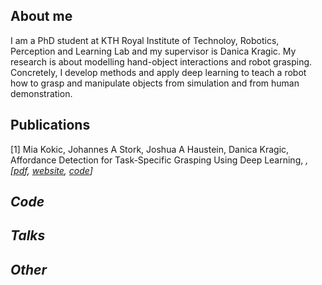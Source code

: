 ## About me

I am a PhD student at KTH Royal Institute of Technoloy, Robotics, Perception and Learning Lab and my supervisor is Danica Kragic. My research is about modelling hand-object interactions and robot grasping. Concretely, I develop methods and apply deep learning to teach a robot how to grasp and manipulate objects from simulation and from human demonstration.

## Publications
[1] Mia Kokic, Johannes A Stork, Joshua A Haustein, Danica Kragic, Affordance Detection for Task-Specific Grasping Using Deep Learning, <em><em>, [<a href="https://ieeexplore.ieee.org/stamp/stamp.jsp?arnumber=8239542">pdf</a>, <a href="https://sites.google.com/view/affdet/home">website</a>, <a href="https://github.com/mkokic/affdet">code</a>]

## Code

## Talks

## Other
